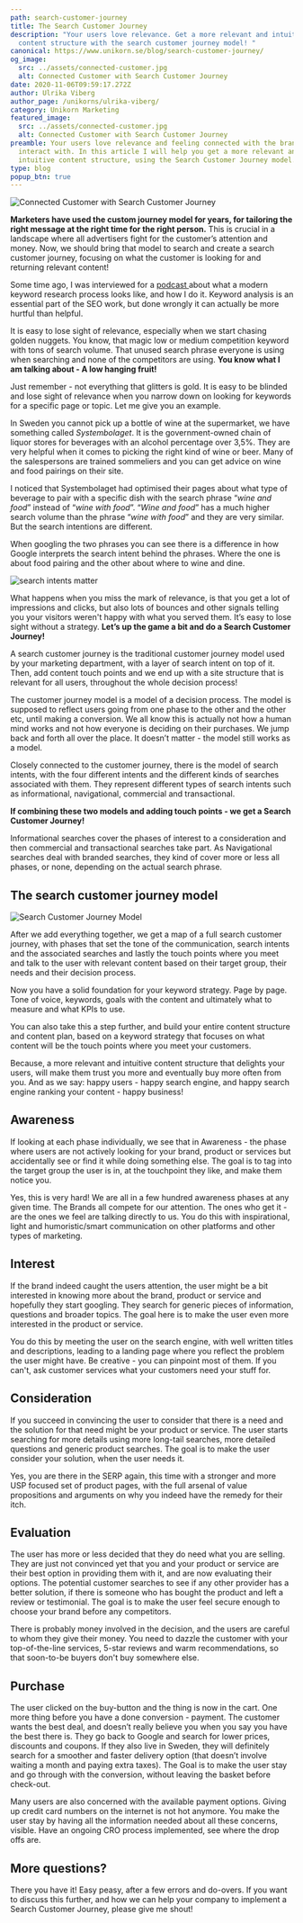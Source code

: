 ```yaml
---
path: search-customer-journey
title: The Search Customer Journey
description: "Your users love relevance. Get a more relevant and intuitive
  content structure with the search customer journey model! "
canonical: https://www.unikorn.se/blog/search-customer-journey/
og_image:
  src: ../assets/connected-customer.jpg
  alt: Connected Customer with Search Customer Journey
date: 2020-11-06T09:59:17.272Z
author: Ulrika Viberg
author_page: /unikorns/ulrika-viberg/
category: Unikorn Marketing
featured_image:
  src: ../assets/connected-customer.jpg
  alt: Connected Customer with Search Customer Journey
preamble: Your users love relevance and feeling connected with the brands they
  interact with. In this article I will help you get a more relevant and
  intuitive content structure, using the Search Customer Journey model.
type: blog
popup_btn: true
---
```

![Connected Customer with Search Customer Journey](../assets/connected-customer.jpg)

**Marketers have used the custom journey model for years, for tailoring the right message at the right time for the right person.** This is crucial in a landscape where all advertisers fight for  the customer’s attention and money. Now, we should bring that model to search and create a search customer journey, focusing on what the customer is looking for and returning relevant content! 

Some time ago, I was interviewed for a [podcast ](https://tonyhammarlund.io/seo-anvandaren-fokus-52/)about what a modern keyword research process looks like, and how I do it. Keyword analysis is an essential part of the SEO work, but done wrongly it can actually be more hurtful than helpful. 

It is easy to lose sight of relevance, especially when we start chasing golden nuggets. You know, that magic low or medium competition keyword with tons of search volume. That unused search phrase everyone is using when searching and none of the competitors are using. **You know what I am talking about - A low hanging fruit!** 

Just remember - not everything that glitters is gold. It is easy to be blinded and lose sight of relevance when you narrow down on looking for keywords for a specific page or topic. Let me give you an example.

In Sweden you cannot pick up a bottle of wine at the supermarket, we have something called *Systembolaget*. It is the government-owned chain of liquor stores for beverages with an alcohol percentage over 3,5%. They are very helpful when it comes to picking the right kind of wine or beer. Many of the salespersons are trained sommeliers and you can get advice on wine and food pairings on their site. 

I noticed that Systembolaget had optimised their pages about what type of beverage to pair with a specific dish with the search phrase “*wine and food*” instead of “*wine with food*”. “*Wine and food*” has a much higher search volume than the phrase “*wine with food*” and they are very similar. But the search intentions are different. 

When googling the two phrases you can see there is a difference in how Google interprets the search intent behind the phrases. Where the one is about food pairing and the other about where to wine and dine.

![search intents matter](../assets/wine-and-or-dine.png)

What happens when you miss the mark of relevance, is that you get a lot of impressions and clicks, but also lots of bounces and other signals telling you your visitors weren't happy with what you served them. It’s easy to lose sight without a strategy. **Let’s up the game a bit and do a Search Customer Journey!**

A search customer journey is the traditional customer journey model used by your marketing department, with a layer of search intent on top of it. Then, add content touch points and we end up with a site structure that is relevant for all users, throughout the whole decision process!

The customer journey model is a model of a decision process. The model is supposed to reflect users going from one phase to the other and the other etc, until making a conversion. We all know this is actually not how a human mind works and not how everyone is deciding on their purchases. We jump back and forth all over the place. It doesn’t matter - the model still works as a model.

Closely connected to the customer journey, there is the model of search intents, with the four different intents and the different kinds of searches associated with them. They represent different types of search intents such as informational, navigational, commercial and transactional.

**If combining these two models and adding touch points - we get a Search Customer Journey!**

Informational searches cover the phases of interest to a consideration and then commercial and transactional searches take part. As Navigational searches deal with branded searches, they kind of cover more or less all phases, or none, depending on the actual search phrase.

## The search customer journey model

![Search Customer Journey Model](../assets/search-customer-journey.png)

After we add everything together, we get a map of a full search customer journey, with phases that set the tone of the communication, search intents and the associated searches and lastly the touch points where you meet and talk to the user with relevant content based on their target group, their needs and their decision process.

Now you have a solid foundation for your keyword strategy. Page by page. Tone of voice, keywords, goals with the content and ultimately what to measure and what KPIs to use.

You can also take this a step further, and build your entire content structure and content plan, based on a keyword strategy that focuses on what content will be the touch points where you meet your customers.

Because, a more relevant and intuitive content structure that delights your users, will make them trust you more and eventually buy more often from you. And as we say: happy users - happy search engine, and happy search engine ranking your content - happy business!

## Awareness

If looking at each phase individually, we see that in Awareness - the phase where users are not actively looking for your brand, product or services but accidentally see or find it while doing something else. The goal is to tag into the target group the user is in, at the touchpoint they like, and make them notice you.

Yes, this is very hard! We are all in a few hundred awareness phases at any given time. The Brands all compete for our attention. The ones who get it - are the ones we feel are talking directly to us. You do this with inspirational, light and humoristic/smart communication on other platforms and other types of marketing.

## Interest

If the brand indeed caught the users attention, the user might be a bit interested in knowing more about the brand, product or service and hopefully they start googling. They search for generic pieces of information, questions and broader topics. The goal here is to make the user even more interested in the product or service.

You do this by meeting the user on the search engine, with well written titles and descriptions, leading to a landing page where you reflect the problem the user might have. Be creative - you can pinpoint most of them. If you can't, ask customer services what your customers need your stuff for.

## Consideration

If you succeed in convincing the user to consider that there is a need and the solution for that need might be your product or service. The user starts searching for more details using more long-tail searches, more detailed questions and generic product searches. The goal is to make the user consider your solution, when the user needs it.

Yes, you are there in the SERP again, this time with a stronger and more USP focused set of product pages, with the full arsenal of value propositions and arguments on why you indeed have the remedy for their itch.

## Evaluation

The user has more or less decided that they do need what you are selling. They are just not convinced yet that you and your product or service are their best option in providing them with it, and are now evaluating their options. The potential customer searches to see if any other provider has a better solution, if there is someone who has bought the product and left a review or testimonial. The goal is to make the user feel secure enough to choose your brand before any competitors.

There is probably money involved in the decision, and the users are careful to whom they give their money. You need to dazzle the customer with your top-of-the-line services, 5-star reviews and warm recommendations, so that soon-to-be buyers don't buy somewhere else.

## Purchase

The user clicked on the buy-button and the thing is now in the cart. One more thing before you have a done conversion - payment. The customer wants the best deal, and doesn’t really believe you when you say you have the best there is. They go back to Google and search for lower prices, discounts and coupons. If they also live in Sweden, they will definitely search for a smoother and faster delivery option (that doesn’t involve waiting a month and paying extra taxes). The Goal is to make the user stay and go through with the conversion, without leaving the basket before check-out.

Many users are also concerned with the available payment options. Giving up credit card numbers on the internet is not hot anymore. You make the user stay by having all the information needed about all these concerns, visible. Have an ongoing CRO process implemented, see where the drop offs are.

## More questions?

There you have it! Easy peasy, after a few errors and do-overs. If you want to discuss this further, and how we can help your company to implement a Search Customer Journey, please give me shout!